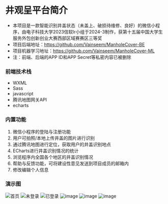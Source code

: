 # 井观呈平台简介
- 本项目是一款智能识别井盖状态（未盖上、破损待维修、良好）的微信小程序，由电子科技大学2023信软lr小组于2024-3制作，获第十五届中国大学生服务外包创新创业大赛西部区域赛赛区三等奖
- 项目后端地址：https://github.com/Vainseem/ManholeCover-BE
- 项目机器学习地址：https://github.com/Vainseem/ManholeCover-ML
- 注：前端、后端的APP ID和APP Secret等私密内容已被删除
### 前端技术栈
- WXML
- Sass
- javascript
- 腾讯地图网关API
- echarts

### 内置功能
1. 微信小程序的登陆与注册功能
2. 用户可拍照/本地上传井盖的图片进行识别
3. 通过腾讯地图进行定位，获取用户的井盖识别地点
4. ECharts进行井盖识别情况的统计
5. 浏览程序内全国各个地区的井盖识别情况
6. 帮助与反馈功能，可将建设性意见发送到项目成员的邮箱内
7. 修改编辑个人信息

### 演示图
![首页](https://github.com/user-attachments/assets/28718589-a466-49c7-aee0-a5bb50fb988c)
![未登录](https://github.com/user-attachments/assets/599ec062-d0e4-481d-9f03-bc3830e7a6af)
![已登录](https://github.com/user-attachments/assets/1cc5750f-0209-4dae-b68d-032856eff4c1)
![image](https://github.com/user-attachments/assets/f47eb426-0ad0-4d45-97bd-686bfaa7dab3)
![image](https://github.com/user-attachments/assets/47487ddf-959b-4fe6-af39-d313daa8b79c)
![image](https://github.com/user-attachments/assets/57e107ae-b372-49db-a74f-17d873a605b5)

